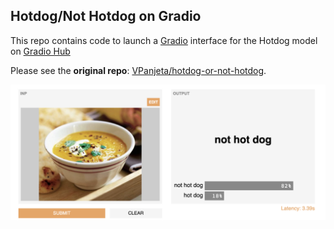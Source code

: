 ## Hotdog/Not Hotdog on Gradio
This repo contains code to launch a [Gradio](https://github.com/gradio-app/gradio) interface for the Hotdog model on [Gradio Hub](https://hub.gradio.app)

Please see the **original repo**: [VPanjeta/hotdog-or-not-hotdog](https://github.com/VPanjeta/hotdog-or-not-hotdog).

![alt text](https://github.com/gradio-app/hotdog-or-not-hotdog/blob/master/gradio-screenshot2.png?raw=true)
